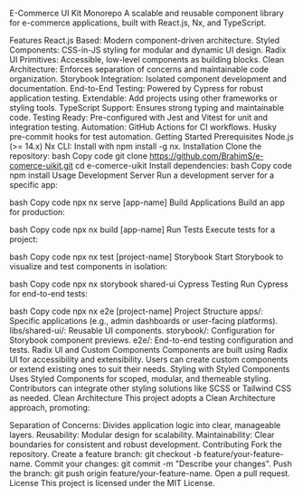 E-Commerce UI Kit Monorepo
A scalable and reusable component library for e-commerce applications, built with React.js, Nx, and TypeScript.

Features
React.js Based: Modern component-driven architecture.
Styled Components: CSS-in-JS styling for modular and dynamic UI design.
Radix UI Primitives: Accessible, low-level components as building blocks.
Clean Architecture: Enforces separation of concerns and maintainable code organization.
Storybook Integration: Isolated component development and documentation.
End-to-End Testing: Powered by Cypress for robust application testing.
Extendable: Add projects using other frameworks or styling tools.
TypeScript Support: Ensures strong typing and maintainable code.
Testing Ready: Pre-configured with Jest and Vitest for unit and integration testing.
Automation:
GitHub Actions for CI workflows.
Husky pre-commit hooks for test automation.
Getting Started
Prerequisites
Node.js (>= 14.x)
Nx CLI: Install with npm install -g nx.
Installation
Clone the repository:
bash
Copy code
git clone https://github.com/BrahimS/e-comerce-uikit.git
cd e-comerce-uikit
Install dependencies:
bash
Copy code
npm install
Usage
Development Server
Run a development server for a specific app:

bash
Copy code
npx nx serve [app-name]
Build Applications
Build an app for production:

bash
Copy code
npx nx build [app-name]
Run Tests
Execute tests for a project:

bash
Copy code
npx nx test [project-name]
Storybook
Start Storybook to visualize and test components in isolation:

bash
Copy code
npx nx storybook shared-ui
Cypress Testing
Run Cypress for end-to-end tests:

bash
Copy code
npx nx e2e [project-name]
Project Structure
apps/: Specific applications (e.g., admin dashboards or user-facing platforms).
libs/shared-ui/: Reusable UI components.
storybook/: Configuration for Storybook component previews.
e2e/: End-to-end testing configuration and tests.
Radix UI and Custom Components
Components are built using Radix UI for accessibility and extensibility.
Users can create custom components or extend existing ones to suit their needs.
Styling with Styled Components
Uses Styled Components for scoped, modular, and themeable styling.
Contributors can integrate other styling solutions like SCSS or Tailwind CSS as needed.
Clean Architecture
This project adopts a Clean Architecture approach, promoting:

Separation of Concerns: Divides application logic into clear, manageable layers.
Reusability: Modular design for scalability.
Maintainability: Clear boundaries for consistent and robust development.
Contributing
Fork the repository.
Create a feature branch: git checkout -b feature/your-feature-name.
Commit your changes: git commit -m "Describe your changes".
Push the branch: git push origin feature/your-feature-name.
Open a pull request.
License
This project is licensed under the MIT License.

